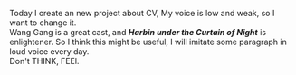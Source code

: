 Today I create an new project about CV, My voice is low and weak, so I want to change it.</br>
Wang Gang is a great cast, and ***Harbin under the Curtain of Night*** is enlightener. So I think this might be useful, I will imitate some paragraph in loud voice every day.</br>
Don't THINK, FEEl.</br>